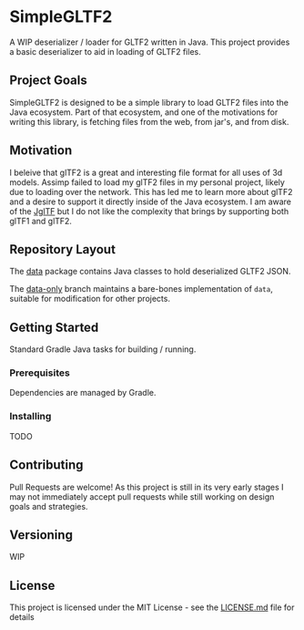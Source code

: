 # SimpleGLTF2
A WIP deserializer / loader for GLTF2 written in Java.
This project provides a basic deserializer to aid in loading of GLTF2 files.

## Project Goals

SimpleGLTF2 is designed to be a simple library to load GLTF2 files into the Java ecosystem. Part of that ecosystem, and one of the motivations for writing this library, is fetching files from the web, from jar's, and from disk.

## Motivation

I beleive that glTF2 is a great and interesting file format for all uses of 3d models. Assimp failed to load my glTF2 files in my personal project, likely due to loading over the network. This has led me to learn more about glTF2 and a desire to support it directly inside of the Java ecosystem. I am aware of the [JglTF](https://github.com/javagl/JglTF) but I do not like the complexity that brings by supporting both glTF1 and glTF2.

## Repository Layout

The [data](https://github.com/MESLewis/SimpleGLTF2/tree/master/src/main/java/com/meslewis/simplegltf2) package
contains Java classes to hold deserialized GLTF2 JSON.

The [data-only](https://github.com/MESLewis/SimpleGLTF2/tree/data-only/src/main/java/com/meslewis/simplegltf2/data)
branch maintains a bare-bones implementation of `data`, suitable for modification for other projects.

## Getting Started

Standard Gradle Java tasks for building / running.

### Prerequisites

Dependencies are managed by Gradle.

### Installing

TODO

## Contributing

Pull Requests are welcome! As this project is still in its very early stages I may not immediately accept pull requests while still working on design goals and strategies.

## Versioning

WIP

## License

This project is licensed under the MIT License - see the [LICENSE.md](LICENSE.md) file for details
